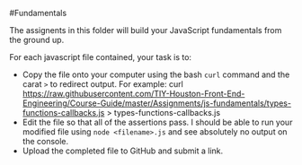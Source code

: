 #Fundamentals

The assignents in this folder will build your JavaScript fundamentals from the ground up. 

For each javascript file contained, your task is to:

  - Copy the file onto your computer using the bash `curl` command and the carat `>` to redirect output. For example: 
  curl https://raw.githubusercontent.com/TIY-Houston-Front-End-Engineering/Course-Guide/master/Assignments/js-fundamentals/types-functions-callbacks.js > types-functions-callbacks.js
  - Edit the file so that all of the assertions pass. I should be able to run your modified file using `node <filename>.js` 
  and see absolutely no output on the console.
  - Upload the completed file to GitHub and submit a link. 

